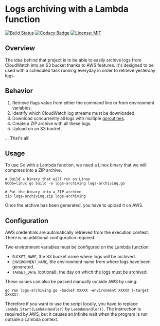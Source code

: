 # Logs archiving with a Lambda function
[![Build Status](https://travis-ci.org/ajardin/lambda-logs-archiving.svg?branch=master)](https://travis-ci.org/ajardin/lambda-logs-archiving)
[![Codacy Badge](https://api.codacy.com/project/badge/Grade/2f71f9519a854a0a9374fd32eef9f02d)](https://www.codacy.com/app/ajardin/lambda-logs-archiving?utm_source=github.com&utm_medium=referral&utm_content=ajardin/lambda-logs-archiving&utm_campaign=badger)
[![License: MIT](https://img.shields.io/badge/License-MIT-blue.svg)](https://opensource.org/licenses/MIT)

## Overview
The idea behind that project is to be able to easily archive logs from CloudWatch into an S3 bucket thanks to AWS features.
It's designed to be used with a scheduled task running everyday in order to retrieve yesterday logs.

## Behavior
1. Retrieve flags value from either the command line or from environment variables.
2. Identify which CloudWatch log streams must be downloaded.
3. Download concurrently all logs with multiple [goroutines](https://gobyexample.com/goroutines).
4. Create a ZIP archive with all these logs.
5. Upload on an S3 bucket.

... That's all!

## Usage
To use Go with a Lambda function, we need a Linux binary that we will compress into a ZIP archive.
```
# Build a binary that will run on Linux
GOOS=linux go build -o logs-archiving logs-archiving.go

# Put the binary into a ZIP archive 
zip logs-archiving.zip logs-archiving
```
Once the archive has been generated, you have to upload it on AWS.

## Configuration
AWS credentials are automatically retrieved from the execution context.
There is no additional configuration required.

Two environment variables must be configured on the Lambda function:
* `BUCKET_NAME`, the S3 bucket name where logs will be archived.
* `ENVIRONMENT_NAME`, the environment name from where logs have been generated.
* `TARGET_DATE` (optional), the day on which the logs must be archived.

These values can also be passed manually outside AWS by using:
```
go run logs-archiving.go -bucket XXXXX -environment XXXXX (-target XXXXX)
```

Therefore if you want to use the script locally, you have to replace `lambda.Start(LambdaHandler)` by `LambdaHandler()`. 
The instruction is required by AWS, but it causes an infinite wait when the program is run outside a Lambda context.
